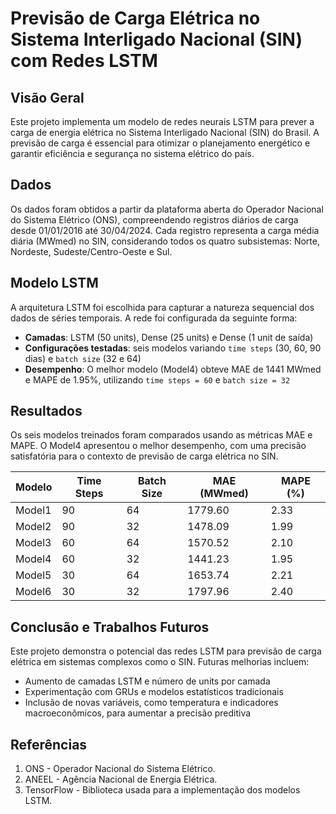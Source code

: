 # Previsão de Carga Elétrica no Sistema Interligado Nacional (SIN) com Redes LSTM

## Visão Geral
Este projeto implementa um modelo de redes neurais LSTM para prever a carga de energia elétrica no Sistema Interligado Nacional (SIN) do Brasil. A previsão de carga é essencial para otimizar o planejamento energético e garantir eficiência e segurança no sistema elétrico do país.

## Dados
Os dados foram obtidos a partir da plataforma aberta do Operador Nacional do Sistema Elétrico (ONS), compreendendo registros diários de carga desde 01/01/2016 até 30/04/2024. Cada registro representa a carga média diária (MWmed) no SIN, considerando todos os quatro subsistemas: Norte, Nordeste, Sudeste/Centro-Oeste e Sul.

## Modelo LSTM
A arquitetura LSTM foi escolhida para capturar a natureza sequencial dos dados de séries temporais. A rede foi configurada da seguinte forma:
- **Camadas**: LSTM (50 units), Dense (25 units) e Dense (1 unit de saída)
- **Configurações testadas**: seis modelos variando `time steps` (30, 60, 90 dias) e `batch size` (32 e 64)
- **Desempenho**: O melhor modelo (Model4) obteve MAE de 1441 MWmed e MAPE de 1.95%, utilizando `time steps = 60` e `batch size = 32`

## Resultados
Os seis modelos treinados foram comparados usando as métricas MAE e MAPE. O Model4 apresentou o melhor desempenho, com uma precisão satisfatória para o contexto de previsão de carga elétrica no SIN.

| Modelo   | Time Steps | Batch Size | MAE (MWmed) | MAPE (%) |
|----------|------------|------------|-------------|----------|
| Model1   | 90         | 64         | 1779.60     | 2.33     |
| Model2   | 90         | 32         | 1478.09     | 1.99     |
| Model3   | 60         | 64         | 1570.52     | 2.10     |
| Model4   | 60         | 32         | 1441.23     | 1.95     |
| Model5   | 30         | 64         | 1653.74     | 2.21     |
| Model6   | 30         | 32         | 1797.96     | 2.40     |

## Conclusão e Trabalhos Futuros
Este projeto demonstra o potencial das redes LSTM para previsão de carga elétrica em sistemas complexos como o SIN. Futuras melhorias incluem:
- Aumento de camadas LSTM e número de units por camada
- Experimentação com GRUs e modelos estatísticos tradicionais
- Inclusão de novas variáveis, como temperatura e indicadores macroeconômicos, para aumentar a precisão preditiva

## Referências
1. ONS - Operador Nacional do Sistema Elétrico.
2. ANEEL - Agência Nacional de Energia Elétrica.
3. TensorFlow - Biblioteca usada para a implementação dos modelos LSTM.
